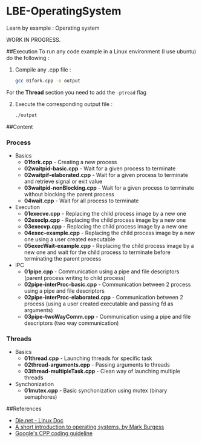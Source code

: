 LBE-OperatingSystem
===================

Learn by example : Operating system

WORK IN PROGRESS.

##Execution
To run any code example in a Linux environment (I use ubuntu) do the following :

1) Compile any .cpp file :
    
    ~~~ sh
    gcc 01fork.cpp -o output
    ~~~
    
For the **Thread** section you need to add the `-ptread` flag
  
2) Execute the corresponding output file :

    ~~~ sh
    ./output
    ~~~
    
##Content

### Process

* Basics
    * **01fork.cpp** - Creating a new process
    * **02waitpid-basic.cpp** - Wait for a given process to terminate
    * **02waitpif-elaborated.cpp** - Wait for a given process to terminate and retrieve signal or exit value
    * **03waitpid-nonBlocking.cpp** - Wait for a given process to terminate without blocking the parent process
    * **04wait.cpp** - Wait for all process to terminate
* Execution
    * **01execve.cpp** - Replacing the child process image by a new one
    * **02execlp.cpp** - Replacing the child process image by a new one
    * **03execvp.cpp** - Replacing the child process image by a new one
    * **04exec-example.cpp** - Replacing the child process image by a new one using a user created executable
    * **05execWait-example.cpp** - Replacing the child process image by a new one and wait for the child process to terminate before terminating the parent process
* IPC
    * **01pipe.cpp** - Communication using a pipe and file descriptors (parent process writing to child process)
    * **02pipe-interProc-basic.cpp** - Communication between 2 process using a pipe and file descriptors
    * **02pipe-interProc-elaborated.cpp** - Communication between 2 process (using a user created executable and passing fd as arguments)
    * **03pipe-twoWayComm.cpp** - Communication using a pipe and file descriptors (two way communication)

### Threads

* Basics
    * **01thread.cpp** - Launching threads for specific task
    * **02thread-arguments.cpp** - Passing arguments to threads
    * **03thread-multipleTask.cpp** - Clean way of launching multiple threads
* Synchonization
    * **01mutex.cpp** - Basic synchonization using mutex (binary semaphores)
    
##References
- [Die.net - Linux Doc](http://www.die.net)
- [A short introduction to operating systems, by Mark Burgess](http://www.iu.hio.no/~mark/os/os.html)
- [Google's CPP coding guideline](http://google-styleguide.googlecode.com/svn/trunk/cppguide.xml)
